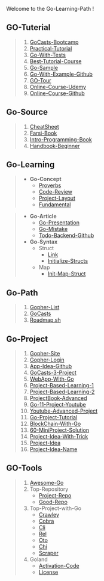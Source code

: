 Welcome to the Go-Learning-Path !

## GO-Tuterial
> 1. [GoCasts-Bootcamp](https://github.com/gocasts-bootcamp)
> 2. [Practical-Tutorial](https://www.practical-go-lessons.com/)
> 3. [Go-With-Tests](https://quii.gitbook.io/learn-go-with-tests/)
> 4. [Best-Tutorial-Course](https://tutorialedge.net/course/golang/)
> 5. [Go-Sample](https://gosamples.dev/)
> 6. [Go-With-Example-Github](https://github.com/inancgumus/learngo)
> 7. [GO-Tour](https://go.dev/tour/list)
> 8. [Online-Course-Udemy](https://www.udemy.com/course/learn-go-the-complete-bootcamp-course-golang/?referralCode=5CE6EB34E2B1EF4A7D37)
> 9. [Online-Course-Github](https://github.com/ardanlabs/gotraining)

## Go-Source
> 1. [CheatSheet](https://quickref.me/go)
> 2. [Farsi-Book](https://book.gofarsi.ir/preface/)
> 3. [Intro-Programming-Book](https://www.golang-book.com/books/intro)
> 4. [Handbook-Beginner](https://www.freecodecamp.org/news/go-beginners-handbook/amp/)

## Go-Learning
> * **Go-Concept**
>   * [Proverbs](https://go-proverbs.github.io/)
>   * [Code-Review](https://github.com/golang/go/wiki/CodeReviewComments#go-code-review-comments)
>   * [Project-Layout](https://github.com/golang-standards/project-layout)
>   * [Fundamental](https://go.dev/talks/2012/splash.article)

> * **Go-Article**
>   * [Go-Presentation](https://go.dev/talks/)
>   * [Go-Mistake](https://acethecloud.com/blog/10-mistakes-those-should-be-avoided-in-golang/)
>   * [Todo-Backend-Github](https://github.com/Fs02/go-todo-backend)
> * **Go-Syntax**
>   * Struct
>     * [Link](https://www.golangprograms.com/go-language/struct.html)
>     * [Initialize-Structs](https://asankov.dev/blog/2022/01/29/different-ways-to-initialize-go-structs/)
>   * Map
>     * [Init-Map-Struct](https://groups.google.com/g/golang-nuts/c/rSYGlsqTpIc)

## Go-Path
> 1. [Gopher-List](https://github.com/enocom/gopher-reading-list)
> 2. [GoCasts](https://gocasts.ir/golang-roadmap-for-beginners?utm_source=talk&utm_medium=topic&utm_campaign=talk-go-topic)
> 3. [Roadmap.sh](https://roadmap.sh/golang)

## Go-Project
> 1. [Gopher-Site](https://gophercises.com/)
> 2. [Gopher-Login](https://courses.calhoun.io/courses/cor_gophercises)
> 3. [App-Idea-Github](https://github.com/florinpop17/app-ideas)
> 4. [GoCasts-3-Project](https://talk.gocasts.ir/t/topic/107?u=hossein)
> 5. [WebApp-With-Go](https://astaxie.gitbooks.io/build-web-application-with-golang/content/en/)
> 6. [Project-Based-Learning-1](https://github.com/practical-tutorials/project-based-learning#go)
> 7. [Project-Based-Learning-2](https://awesomeopensource.com/project/practical-tutorials/project-based-learning#go)
> 8. [ProjectBook-Advanced](https://projectbook.code.brettchalupa.com/)
> 9. [Go-11-Project-Youtube](https://www.freecodecamp.org/news/learn-go-by-building-11-projects/)
> 10. [Youtube-Advanced-Project](https://www.youtube.com/@packagemain/videos)
> 11. [Go-Project-Tutorial](https://tutorialedge.net/projects/)
> 12. [BlockChain-With-Go](https://jeiwan.net/)
> 13. [60-MiniProject-Solution](https://github.com/cassiobotaro/60-days-of-go)
> 14. [Project-Idea-With-Trick](https://careerkarma.com/blog/go-projects/)
> 15. [Project-Idea](https://blog.boot.dev/backend/best-backend-projects/)
> 16. [Project-Idea-Name](https://github.com/karan/Projects)

## GO-Tools
> 1. [Awesome-Go](https://github.com/avelino/awesome-go)
> 2. Top-Repository
>    * [Project-Repo](https://www.agiratech.com/top-golang-github-projects-and-repositories-to-get-started)
>    * [Good-Repo](https://dev.to/ankit01oss/7-github-projects-to-make-you-a-better-go-developer-2nmh)
> 3. Top-Project-with-Go
>    * [Crawley](https://github.com/s0rg/crawley)
>    * [Cobra](https://github.com/spf13/cobra)
>    * [Cli](https://github.com/urfave/cli)
>    * [Rel](https://github.com/go-rel/rel)
>    * [Oto](https://github.com/hajimehoshi/oto)
>    * [Chi](https://github.com/go-chi/chi)
>    * [Scraper](https://github.com/pkmishra/goscraper)
> 4. Goland
>    * [Activation-Code](https://downloadly.ir/software/programming/jetbrains-latest-crack-activation-code-9/)
>    * [License](https://dl2.soft98.ir/programing/2021-2022_full.html)
